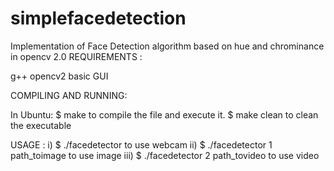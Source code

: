 # simplefacedetection
Implementation of Face Detection algorithm based on hue and chrominance in opencv 2.0
REQUIREMENTS :

g++
opencv2
basic GUI


COMPILING AND RUNNING:

In Ubuntu:
$ make 		to compile the file and execute it.
$ make clean 	to clean the executable

USAGE :
i) 	$ ./facedetector 			to use webcam
ii)	$ ./facedetector 1 path_toimage		to use image
iii)	$ ./facedetector 2 path_tovideo		to use video

